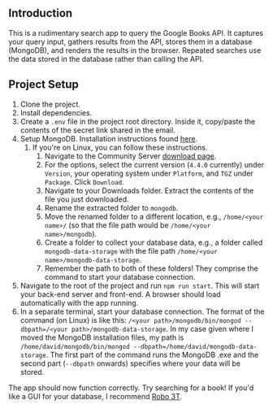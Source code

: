 ## Introduction

This is a rudimentary search app to query the Google Books API. It captures your query input, gathers results from the API, stores them in a database (MongoDB), and renders the results in the browser. Repeated searches use the data stored in the database rather than calling the API.

## Project Setup

1. Clone the project.
2. Install dependencies.
3. Create a `.env` file in the project root directory. Inside it, copy/paste the contents of the secret link shared in the email.
4. Setup MongoDB. Installation instructions found [here](https://docs.mongodb.com/guides/server/install/).
   1. If you're on Linux, you can follow these instructions.
      1. Navigate to the Community Server [download page](https://www.mongodb.com/try/download/community).
      2. For the options, select the current version (`4.4.0` currently) under `Version`, your operating system under `Platform`, and `TGZ` under `Package`. Click `Download`.
      3. Navigate to your Downloads folder. Extract the contents of the file you just downloaded.
      4. Rename the extracted folder to `mongodb`.
      5. Move the renamed folder to a different location, e.g., `/home/<your name>/` (so that the file path would be `/home/<your name>/mongodb`).
      6. Create a folder to collect your database data, e.g., a folder called `mongodb-data-storage` with the file path `/home/<your name>/mongodb-data-storage`.
      7. Remember the path to both of these folders! They comprise the command to start your database connection.
5. Navigate to the root of the project and run `npm run start`. This will start your back-end server and front-end. A browser should load automatically with the app running.
6. In a separate terminal, start your database connection. The format of the command (on Linux) is like this: `/<your path>/mongodb/bin/mongod --dbpath=/<your path>/mongodb-data-storage`. In my case given where I moved the MongoDB installation files, my path is `/home/david/mongodb/bin/mongod --dbpath=/home/david/mongodb-data-storage`. The first part of the command runs the MongoDB .exe and the second part (`--dbpath` onwards) specifies where your data will be stored.

The app should now function correctly. Try searching for a book! If you'd like a GUI for your database, I recommend [Robo 3T](https://robomongo.org/).
